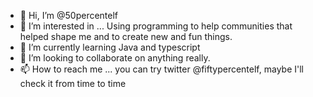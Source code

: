 - 👋 Hi, I’m @50percentelf
- 👀 I’m interested in ... Using programming to help communities that helped shape me and to create new and fun things.
- 🌱 I’m currently learning Java and typescript
- 💞️ I’m looking to collaborate on anything really.
- 📫 How to reach me ... you can try twitter @fiftypercentelf, maybe I'll check it from time to time 

<!---
50percentelf/50percentelf is a ✨ special ✨ repository because its `README.md` (this file) appears on your GitHub profile.
You can click the Preview link to take a look at your changes.
--->
